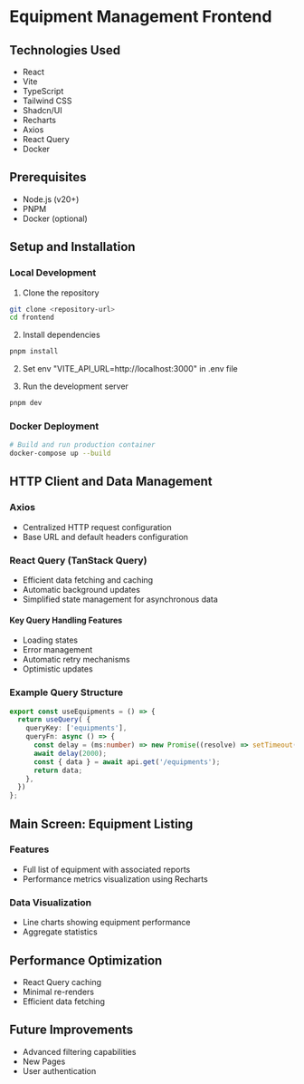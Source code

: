 # Equipment Management Frontend
## Technologies Used

- React
- Vite
- TypeScript
- Tailwind CSS
- Shadcn/UI
- Recharts
- Axios
- React Query
- Docker

## Prerequisites

- Node.js (v20+)
- PNPM
- Docker (optional)

## Setup and Installation

### Local Development

1. Clone the repository
```bash
git clone <repository-url>
cd frontend
```

2. Install dependencies
```bash
pnpm install
```

2. Set env "VITE_API_URL=http://localhost:3000" in .env file

3. Run the development server
```bash
pnpm dev
```

### Docker Deployment

```bash
# Build and run production container
docker-compose up --build
```

## HTTP Client and Data Management

### Axios
- Centralized HTTP request configuration
- Base URL and default headers configuration

### React Query (TanStack Query)
- Efficient data fetching and caching
- Automatic background updates
- Simplified state management for asynchronous data

#### Key Query Handling Features
- Loading states
- Error management
- Automatic retry mechanisms
- Optimistic updates

### Example Query Structure
```typescript
export const useEquipments = () => {
  return useQuery( {
    queryKey: ['equipments'],
    queryFn: async () => {
      const delay = (ms:number) => new Promise((resolve) => setTimeout(resolve, ms));
      await delay(2000);  
      const { data } = await api.get('/equipments');
      return data;
    },
  })
};
```

## Main Screen: Equipment Listing

### Features
- Full list of equipment with associated reports
- Performance metrics visualization using Recharts

### Data Visualization
- Line charts showing equipment performance
- Aggregate statistics

## Performance Optimization
- React Query caching
- Minimal re-renders
- Efficient data fetching

## Future Improvements
- Advanced filtering capabilities
- New Pages
- User authentication

